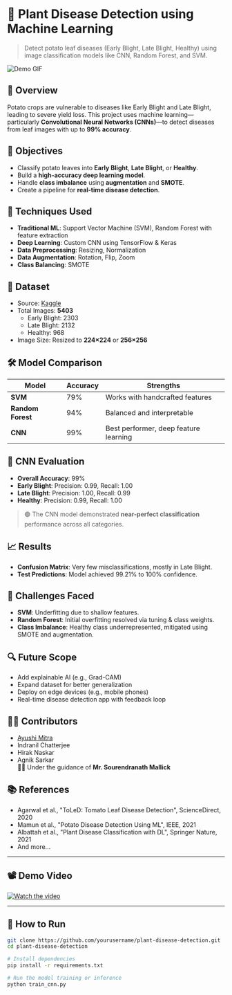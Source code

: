 # 🥔 Plant Disease Detection using Machine Learning

> Detect potato leaf diseases (Early Blight, Late Blight, Healthy) using image classification models like CNN, Random Forest, and SVM.

![Demo GIF](demo.gif) <!-- Optional: add a GIF or image -->

## 📌 Overview

Potato crops are vulnerable to diseases like Early Blight and Late Blight, leading to severe yield loss. This project uses machine learning—particularly **Convolutional Neural Networks (CNNs)**—to detect diseases from leaf images with up to **99% accuracy**.

## 🎯 Objectives

- Classify potato leaves into **Early Blight**, **Late Blight**, or **Healthy**.
- Build a **high-accuracy deep learning model**.
- Handle **class imbalance** using **augmentation** and **SMOTE**.
- Create a pipeline for **real-time disease detection**.

## 🧠 Techniques Used

- **Traditional ML**: Support Vector Machine (SVM), Random Forest with feature extraction
- **Deep Learning**: Custom CNN using TensorFlow & Keras
- **Data Preprocessing**: Resizing, Normalization
- **Data Augmentation**: Rotation, Flip, Zoom
- **Class Balancing**: SMOTE

## 📁 Dataset

- Source: [Kaggle]([https://www.kaggle.com/datasets/emmarex/plantdisease](https://www.kaggle.com/datasets/rhythm007/potato-disease-data))
- Total Images: **5403**
  - Early Blight: 2303
  - Late Blight: 2132
  - Healthy: 968
- Image Size: Resized to **224×224** or **256×256**

## 🛠️ Model Comparison

| Model           | Accuracy | Strengths                           |
|----------------|----------|-------------------------------------|
| **SVM**         | 79%      | Works with handcrafted features     |
| **Random Forest** | 94%      | Balanced and interpretable          |
| **CNN**         | 99%      | Best performer, deep feature learning|

## 🧪 CNN Evaluation

- **Overall Accuracy**: 99%
- **Early Blight**: Precision: 0.99, Recall: 1.00
- **Late Blight**: Precision: 1.00, Recall: 0.99
- **Healthy**: Precision: 0.99, Recall: 1.00

> 🟢 The CNN model demonstrated **near-perfect classification** performance across all categories.

## 📈 Results

- **Confusion Matrix**: Very few misclassifications, mostly in Late Blight.
- **Test Predictions**: Model achieved 99.21% to 100% confidence.

## 🚧 Challenges Faced

- **SVM**: Underfitting due to shallow features.
- **Random Forest**: Initial overfitting resolved via tuning & class weights.
- **Class Imbalance**: Healthy class underrepresented, mitigated using SMOTE and augmentation.

## 🔍 Future Scope

- Add explainable AI (e.g., Grad-CAM)
- Expand dataset for better generalization
- Deploy on edge devices (e.g., mobile phones)
- Real-time disease detection app with feedback loop

## 🧑‍💻 Contributors

- [Ayushi Mitra](https://github.com/ayushimitra)
- Indranil Chatterjee
- Hirak Naskar
- Agnik Sarkar  
👨‍🏫 Under the guidance of **Mr. Sourendranath Mallick**

## 📚 References

- Agarwal et al., "ToLeD: Tomato Leaf Disease Detection", ScienceDirect, 2020  
- Mamun et al., "Potato Disease Detection Using ML", IEEE, 2021  
- Albattah et al., "Plant Disease Classification with DL", Springer Nature, 2021  
- And more...

---

## 📽️ Demo Video

[![Watch the video](https://img.youtube.com/vi/YOUR_VIDEO_ID/0.jpg)](https://www.youtube.com/watch?v=YOUR_VIDEO_ID)

---

## 📂 How to Run

```bash
git clone https://github.com/yourusername/plant-disease-detection.git
cd plant-disease-detection

# Install dependencies
pip install -r requirements.txt

# Run the model training or inference
python train_cnn.py
